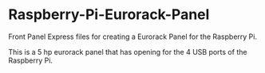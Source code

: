 # Raspberry-Pi-Eurorack-Panel
Front Panel Express files for creating a Eurorack Panel for the Raspberry Pi.

This is a 5 hp eurorack panel that has opening for the 4 USB ports of the Raspberry Pi.
